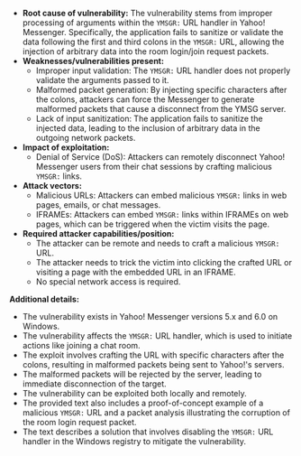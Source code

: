 - **Root cause of vulnerability:** The vulnerability stems from improper processing of arguments within the `YMSGR:` URL handler in Yahoo! Messenger. Specifically, the application fails to sanitize or validate the data following the first and third colons in the `YMSGR:` URL, allowing the injection of arbitrary data into the room login/join request packets.
- **Weaknesses/vulnerabilities present:**
    - Improper input validation: The `YMSGR:` URL handler does not properly validate the arguments passed to it.
    - Malformed packet generation: By injecting specific characters after the colons, attackers can force the Messenger to generate malformed packets that cause a disconnect from the YMSG server.
    - Lack of input sanitization: The application fails to sanitize the injected data, leading to the inclusion of arbitrary data in the outgoing network packets.
- **Impact of exploitation:**
    - Denial of Service (DoS): Attackers can remotely disconnect Yahoo! Messenger users from their chat sessions by crafting malicious `YMSGR:` links.
- **Attack vectors:**
    - Malicious URLs: Attackers can embed malicious `YMSGR:` links in web pages, emails, or chat messages.
    - IFRAMEs: Attackers can embed `YMSGR:` links within IFRAMEs on web pages, which can be triggered when the victim visits the page.
- **Required attacker capabilities/position:**
    - The attacker can be remote and needs to craft a malicious `YMSGR:` URL.
    - The attacker needs to trick the victim into clicking the crafted URL or visiting a page with the embedded URL in an IFRAME.
    - No special network access is required.

**Additional details:**
- The vulnerability exists in Yahoo! Messenger versions 5.x and 6.0 on Windows.
- The vulnerability affects the `YMSGR:` URL handler, which is used to initiate actions like joining a chat room.
- The exploit involves crafting the URL with specific characters after the colons, resulting in malformed packets being sent to Yahoo!'s servers.
- The malformed packets will be rejected by the server, leading to immediate disconnection of the target.
- The vulnerability can be exploited both locally and remotely.
- The provided text also includes a proof-of-concept example of a malicious `YMSGR:` URL and a packet analysis illustrating the corruption of the room login request packet.
- The text describes a solution that involves disabling the `YMSGR:` URL handler in the Windows registry to mitigate the vulnerability.